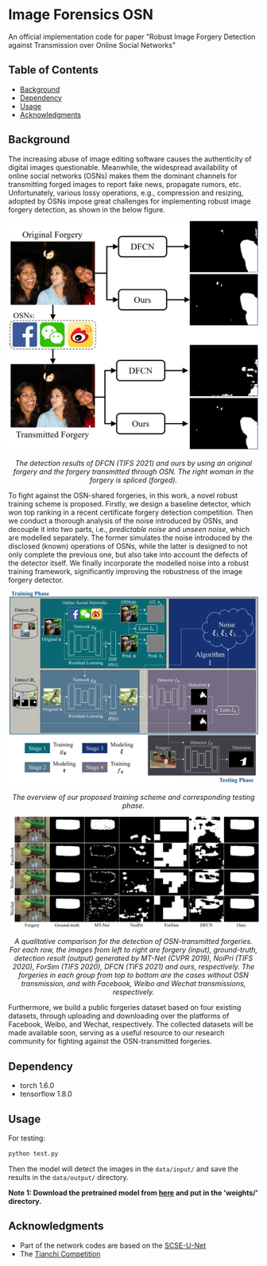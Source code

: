 # Image Forensics OSN

An official implementation code for paper "Robust Image Forgery Detection against Transmission over Online Social Networks"

## Table of Contents

- [Background](#background)
- [Dependency](#dependency)
- [Usage](#usage)
- [Acknowledgments](#acknowledgments)


## Background

The increasing abuse of image editing software causes the authenticity of digital images questionable. Meanwhile, the widespread availability of online social networks (OSNs) makes them the dominant channels for transmitting forged images to report fake news, propagate rumors, etc. Unfortunately, various lossy operations, e.g., compression and resizing, adopted by OSNs impose great challenges for implementing robust image forgery detection, as shown in the below figure.

<p align='center'>  
  <img src='https://github.com/HighwayWu/ImageForensicsOSN/blob/main/imgs/demo.jpg' width='550'/>
</p>
<p align='center'>  
  <em>The detection results of DFCN (TIFS 2021) and ours by using an original forgery and the forgery transmitted through OSN. The right woman in the forgery is spliced (forged).</em>
</p>

To fight against the OSN-shared forgeries, in this work, a novel robust training scheme is proposed. Firstly, we design a baseline detector, which won top ranking in a recent certificate forgery detection competition. Then we conduct a thorough analysis of the noise introduced by OSNs, and decouple it into two parts, i.e., *predictable noise* and *unseen noise*, which are modelled separately. The former simulates the noise introduced by the disclosed (known) operations of OSNs, while the latter is designed to not only complete the previous one, but also take into account the defects of the detector itself. We finally incorporate the modelled noise into a robust training framework, significantly improving the robustness of the image forgery detector.

<p align='center'>
  <img src='https://github.com/HighwayWu/ImageForensicsOSN/blob/main/imgs/framework.jpg' width='770'/>
</p>
<p align='center'>  
  <em>The overview of our proposed training scheme and corresponding testing phase.</em>
</p>

<p align='center'>
  <img src='https://github.com/HighwayWu/ImageForensicsOSN/blob/main/imgs/cmp.jpg' width='770'/>
</p>
<p align='center'>  
  <em>A qualitative comparison for the detection of OSN-transmitted forgeries. For each row, the images from left to right are forgery (input), ground-truth, detection result (output) generated by MT-Net (CVPR 2019), NoiPri (TIFS 2020), ForSim (TIFS 2020), DFCN (TIFS 2021) and ours, respectively. The forgeries in each group from top to bottom are the cases without OSN transmission, and with Facebook, Weibo and Wechat transmissions, respectively.</em>
</p>

Furthermore, we build a public forgeries dataset based on four existing datasets, through uploading and downloading over the platforms of Facebook, Weibo, and Wechat, respectively. The collected datasets will be made available soon, serving as a useful resource to our research community for fighting against the OSN-transmitted forgeries.

## Dependency

- torch 1.6.0
- tensorflow 1.8.0

## Usage

For testing:
```bash
python test.py
```
Then the model will detect the images in the `data/input/` and save the results in the `data/output/` directory.

**Note 1: Download the pretrained model from [here](https://drive.google.com/file/d/1rq0GNL0AiwlzEIpEshhJTRjl9n6arZvN/view?usp=sharing) and put in the 'weights/' directory.**

## Acknowledgments
- Part of the network codes are based on the [SCSE-U-Net](https://github.com/maloyan/Roscosmos)
- The [Tianchi Competition](https://tianchi.aliyun.com/competition/entrance/531812/introduction)
